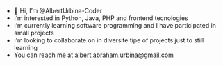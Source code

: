 - 👋 Hi, I’m @AlbertUrbina-Coder
- I’m interested in Python, Java, PHP and frontend tecnologies
- I’m currently learning software programming and I have participated in small projects
- I’m looking to collaborate on in diversite tipe of projects just to still learning
- You can reach me at albert.abraham.urbina@gmail.com

<!---
AlbertUrbina-Coder/AlbertUrbina-Coder is a ✨ special ✨ repository because its `README.md` (this file) appears on your GitHub profile.
You can click the Preview link to take a look at your changes.
--->
